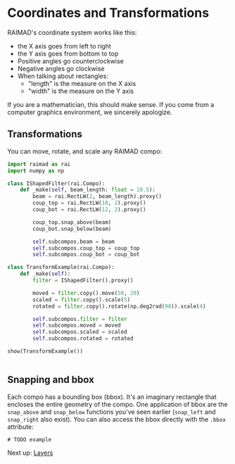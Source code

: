 # Coordinates and Transformations

RAIMAD's coordinate system works like this:

- the X axis goes from left to right
- the Y axis goes from bottom to top
- Positive angles go counterclockwise
- Negative angles go clockwise
- When talking about rectangles:
    - "length" is the measure on the X axis
    - "width" is the measure on the Y axis

If you are a mathematician,
this should make sense.
If you come from a computer graphics environment,
we sincerely apologize.

## Transformations

You can move, rotate, and scale any RAIMAD compo:

```python exec
import raimad as rai
import numpy as np

class IShapedFilter(rai.Compo):
    def _make(self, beam_length: float = 10.5):
        beam = rai.RectLW(2, beam_length).proxy()
        coup_top = rai.RectLW(10, 2).proxy()
        coup_bot = rai.RectLW(12, 2).proxy()

        coup_top.snap_above(beam)
        coup_bot.snap_below(beam)

        self.subcompos.beam = beam
        self.subcompos.coup_top = coup_top
        self.subcompos.coup_bot = coup_bot

class TransformExample(rai.Compo):
    def _make(self):
        filter = IShapedFilter().proxy()

        moved = filter.copy().move(50, 20)
        scaled = filter.copy().scale(5)
        rotated = filter.copy().rotate(np.deg2rad(90)).scale(4)

        self.subcompos.filter = filter
        self.subcompos.moved = moved
        self.subcompos.scaled = scaled
        self.subcompos.rotated = rotated

show(TransformExample())
        
```

## Snapping and bbox

Each compo has a bounding box (bbox).
It's an imaginary rectangle that encloses the entire geometry of the compo.
One application of bbox are the `snap_above` and `snap_below` functions you've
seen earlier (`snap_left` and `snap_right` also exist).
You can also access the bbox directly with the `.bbox` attribute:

```exec python
# TODO example
```

Next up: [Layers](layers.md)

